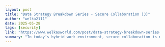 ```yaml
---
layout: post
title: "Data Strategy Breakdown Series - Secure Collaboration (3)"
author: "welka2111"
date: 2025-05-28
tags: [security]
link: "https://www.welkasworld.com/post/data-strategy-breakdown-series-secure-collaboration-3"
summary: "In today’s hybrid work environment, secure collaboration is more crucial than ever. Over-sharing, under-securing, and mismanaging collaboration tools can quickly lead to data breaches and compromis..."
---
```

